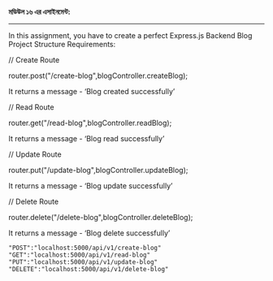 **মডিউল ১৬  এর এসাইনমেন্ট:**
<hr>
In this assignment, you have to create a perfect Express.js Backend Blog Project Structure
Requirements:

// Create Route

router.post("/create-blog",blogController.createBlog);

It returns a message - ‘Blog created successfully’

// Read Route

router.get("/read-blog",blogController.readBlog);

It returns a message - ‘Blog read successfully’

// Update Route

router.put("/update-blog",blogController.updateBlog);

It returns a message - ‘Blog update successfully’

// Delete Route

router.delete("/delete-blog",blogController.deleteBlog);

It returns a message - ‘Blog delete successfully’


```
"POST":"localhost:5000/api/v1/create-blog"
"GET":"localhost:5000/api/v1/read-blog"
"PUT":"localhost:5000/api/v1/update-blog"
"DELETE":"localhost:5000/api/v1/delete-blog"

```